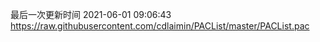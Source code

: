 最后一次更新时间 2021-06-01 09:06:43
https://raw.githubusercontent.com/cdlaimin/PACList/master/PACList.pac

